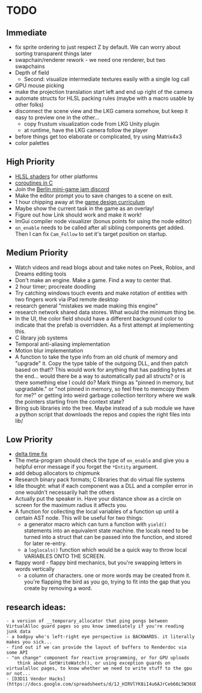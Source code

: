 # TODO

## Immediate

- fix sprite ordering to just respect Z by default. We can worry about sorting transparent things later
- swapchain/renderer rework - we need one renderer, but two swapchains
- Depth of field
    - Second: visualize intermediate textures easily with a single log call
- GPU mouse picking
- make the projection translation start left and end up right of the camera
- automate structs for HLSL packing rules (maybe with a macro usable by other folks)
- disconnect the scene view and the LKG camera somehow, but keep it easy to preview one in the other...
    - copy frustum visualization code from LKG Unity plugin
    - at runtime, have the LKG camera follow the player
- before things get too elaborate or complicated, try using Matrix4x3 
- color palettes

## High Priority
- [HLSL shaders](https://github.com/microsoft/ShaderConductor) for other platforms
- [coroutines in C](https://www.chiark.greenend.org.uk/~sgtatham/coroutines.html)
- Join the [Berlin mini-game jam discord](https://discord.gg/evM44ns)
- Make the editor prompt you to save changes to a scene on exit.
- 1 hour chipping away at the [game design curriculum](https://www.riotgames.com/en/urf-academy/curriculum-guide)
- Maybe show the current task in the game as an overlay!
- Figure out how Link should work and make it work!
- ImGui compiler node visualizer (bonus points for using the node editor)
- `on_enable` needs to be called after all sibling components get added. Then I
  can fix `Cam_Follow` to set it's target position on startup.

## Medium Priority
- Watch videos and read blogs about and take notes on Peek, Roblox, and Dreams editing tools
- Don't make an engine. Make a game. Find a way to center that.
- 2 hour timer; procreate doodling
- Try catching windows touch events and make rotation of entities with two fingers work via iPad remote desktop
- research general "mistakes we made making this engine"
- research network shared data stores. What would the minimum thing be.
- In the UI, the color field should have a different background color to
  indicate that the prefab is overridden. As a first attempt at implementing
  this.
- C library job systems
- Temporal anti-aliasing implementation 
- Motion blur implementation
- A function to take the type info from an old chunk of memory and "upgrade"
  it. Copy the type table of the outgoing DLL, and then patch based on that!?
  This would work for anything that has padding bytes at the end... would there
  be a way to automatically pad all structs? or is there something else I could
  do? Mark things as "pinned in memory, but upgradable." or "not pinned in
      memory, so feel free to memcopy them for me?" or getting into weird
      garbage collection territory where we walk the pointers starting from the
      context state?
- Bring sub libraries into the tree. Maybe instead of a sub module we have a
  python script that downloads the repos and copies the right files into lib/

## Low Priority
- [delta time fix](https://blogs.unity3d.com/2020/10/01/fixing-time-deltatime-in-unity-2020-2-for-smoother-gameplay-what-did-it-take/)
- The meta-program should check the type of `on_enable` and give you a helpful
  error message if you forget the `*Entity` argument.
- add debug allocators to chipmunk
- Research binary pack formats; C libraries that do virtual file systems
- Idle thought: what if each component was a DLL and a compiler error in one
  wouldn't necessarily halt the others
- Actually put the speaker in. Have your distance show as a circle on screen
  for the maximum radius it affects you.
- A function for collecting the local variables of a function up until a
  certain AST node. This will be useful for two things:
    - a generator macro which can turn a function with `yield()` statements
      into an equivalent state machine. the locals need to be turned into a
      struct that can be passed into the function, and stored for later
      re-entry.
    - a `loglocals()` function which would be a quick way to throw local
      VARIABLES ONTO THE SCREEN.
- flappy word - flappy bird mechanics, but you're swapping letters in words vertically
    - a column of characters. one or more words may be created from it. you're flapping the bird as you go, trying to fit into the gap that you create by removing a word.


## research ideas:
    - a version of __temporary_allocator that ping pongs between VirtualAlloc guard pages so you know immediately if you're reading junk data
    - a badguy who's left-right eye perspective is BACKWARDS. it literally makes you sick...
    - find out if we can provide the layout of buffers to Renderdoc via some API
    - "on change" component for reactive programming, or for GPU uploads
        think about GetWriteWatch(), or using exception guards on virtualalloc pages, to know whether we need to write stuff to the gpu or not...
    - [D3D11 Vendor Hacks](https://docs.google.com/spreadsheets/d/1J_HIRVlYK8iI4u6AJrCeb66L5W36UDkd9ExSCku9s_o/edit#gid=0)


